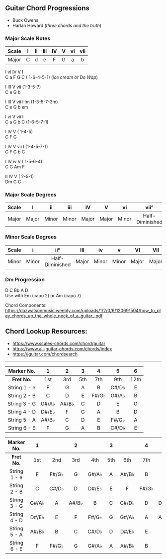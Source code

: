 ## Guitar Chord Progressions  


* Buck Owens  
* Harlan Howard (*three chords and the truth*)  

### Major Scale Notes  
| Scale  |   I   | ii  | iii  |  IV   |  V    |  vi   |  vii  |
|:------:|:-----:|:---:|:----:|:-----:|:-----:|:-----:|:-----:|
| Major  |   C   |  d  |  e   |   F   |   G   |   a   |   b   |

I  vi  IV  V  I  
C  a   F   G  C  ( 1-6-4-5-1) (*ice cream or Do Wap*)  

I  III  V  vii (1-3-5-7)  
C   e   G  b  

I  III  V  vii  IIIm (1-3-5-7-3m)  
C   e   G   b   em  

I  vi  V  vii  I  
C  a   G   b   C (1-6-5-7-1)  

I  IV  V ( 1-4-5)  
C   F  G  

I  IV  V  vii  I (1-4-5-7-1)  
C   F  G   b   C  

I  IV  iv  V ( 1-5-6-4)  
C  G   Am  F  

II  IV  V ( 2-5-1)  
Dm  G  C  


### Major Scale Degrees  
| Scale  |   I   | ii  | iii  |  IV   |  V    |  vi   |        vii°     |
|:------:|:-----:|:---:|:----:|:-----:|:-----:|:-----:|:---------------:|
| Major  | Major |Minor|Minor | Major | Major | Minor | Half-Diminished |

### Minor Scale Degrees  
| Scale  |   i  |  ii°          | III  |  iv |  v  | VI  | VII  |
|:------:|:----:|:-------------:|:----:|:---:|:---:|:---:|:----:|
|Minor   |Minor |Half-Diminished|Major |Minor|Minor|Major|Major |


### Dm Progression  
D  C  Bb  A  D  
Use with Em (capo 2) or Am (capo 7)  

Chord Components:
https://dazwatsonmusic.weebly.com/uploads/1/2/0/6/120691504/how_to_play_chords_up_the_whole_neck_of_a_guitar_.pdf



## Chord Lookup Resources:  

* https://www.scales-chords.com/chord/guitar  
* https://www.all-guitar-chords.com/chords/index  
* https://jguitar.com/chordsearch  

-----------------------
  
| Marker No. | 1 | 2 | 3 | 4 | 5 | 6   |
|:----------:|:-:|:-:|:-:|:-:|:-:|:---:|
|**Fret No.**|1st|3rd|5th|7th|9th|12th |
|String 1 - e| F | G | A | B | C#/D♭| E |
|String 2 - B| C | D | E |F#/G♭|G#/A♭| B|
|String 3 - G|G#/A♭|A#/B♭| C | D | E | G|
|String 4 - D|D#/E♭| F | G | A | B | D  |
|String 5 - A|A#/B♭| C | D | E |F#/G♭| A|
|String 6 - E| F | G | A | B | C#/D♭| E |


  
| Marker No. |  1  |     | 2  |    | 3 |     | 4  |    | 5   |    |    | 6  |
|:----------:|:---:|:---:|:--:|:--:|:-:|:---:|:--:|:--:|:---:|:--:|:--:|:--:|
|**Fret No.**|1st  |2nd  |3rd |4th |5th|6th  |7th |8th |9th  |10th|11th|12th|
|String 1 - e| F   |F#/G♭| G  |G#/A♭| A |A#/B♭| B  | C  |C#/D♭| D  |D#/E♭| E  |
|String 2 - B| C   |C#/D♭| D  |D#/E♭| E | F  |F#/G♭| G  |G#/A♭| A  |A#/B♭| B  |
|String 3 - G|G#/A♭| A   |A#/B♭| B  | C |C#/D♭| D  |D#/E♭| E  | F  |F#/G♭| G  |
|String 4 - D|D#/E♭| E   | F  |F#/G♭| G |G#/A♭| A  |A#/B♭| B  | C  |C#/D♭| D  |
|String 5 - A|A#/B♭| B   | C  |C#/D♭| D |D#/E♭| E  | F  |F#/G♭| G  |G#/A♭| A  |
|String 6 - E| F   |F#/G♭| G  |G#/A♭| A |A#/B♭| B  | C  |C#/D♭| D  |D#/E♭| E  |




